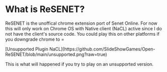 <h1>What is ReSENET?</h1>
<p></p>
<p>ReSENET is the unoffical chrome extension port of Senet Online. For now this will only work on Chrome OS with Native client (NaCL) active since I do not have the client's source code. You could play this on other platforms if you downgrade chrome to =<v122</p>
<p></p>
[Unsupported Plugin NaCL](https://github.com/SlideShowGames/Open-ReSENET/blob/main/unsupported.png?raw=true)
<p>This is what will happened if you try to play on an unsupported version.</p>
